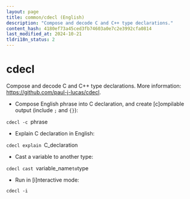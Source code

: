 ```yaml
---
layout: page
title: common/cdecl (English)
description: "Compose and decode C and C++ type declarations."
content_hash: 4180ef73a45ced3fb74603a0e7c2e3992cfa0814
last_modified_at: 2024-10-21
tldri18n_status: 2
---
```

# cdecl

Compose and decode C and C++ type declarations.
More information: <https://github.com/paul-j-lucas/cdecl>.

- Compose English phrase into C declaration, and create [c]ompilable output (include `;` and `{}`):

`cdecl -c `<span class="tldr-var badge badge-pill bg-dark-lm bg-white-dm text-white-lm text-dark-dm font-weight-bold">phrase</span>

- Explain C declaration in English:

`cdecl explain `<span class="tldr-var badge badge-pill bg-dark-lm bg-white-dm text-white-lm text-dark-dm font-weight-bold">C_declaration</span>

- Cast a variable to another type:

`cdecl cast `<span class="tldr-var badge badge-pill bg-dark-lm bg-white-dm text-white-lm text-dark-dm font-weight-bold">variable_name</span>` to `<span class="tldr-var badge badge-pill bg-dark-lm bg-white-dm text-white-lm text-dark-dm font-weight-bold">type</span>

- Run in [i]nteractive mode:

`cdecl -i`
